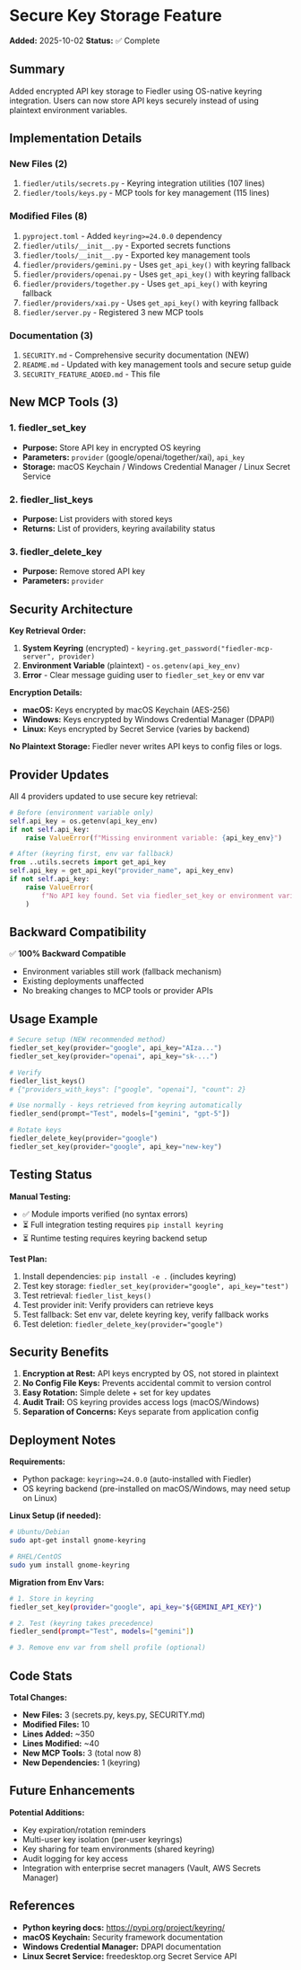 # Secure Key Storage Feature

**Added:** 2025-10-02
**Status:** ✅ Complete

## Summary

Added encrypted API key storage to Fiedler using OS-native keyring integration. Users can now store API keys securely instead of using plaintext environment variables.

## Implementation Details

### New Files (2)
1. `fiedler/utils/secrets.py` - Keyring integration utilities (107 lines)
2. `fiedler/tools/keys.py` - MCP tools for key management (115 lines)

### Modified Files (8)
1. `pyproject.toml` - Added `keyring>=24.0.0` dependency
2. `fiedler/utils/__init__.py` - Exported secrets functions
3. `fiedler/tools/__init__.py` - Exported key management tools
4. `fiedler/providers/gemini.py` - Uses `get_api_key()` with keyring fallback
5. `fiedler/providers/openai.py` - Uses `get_api_key()` with keyring fallback
6. `fiedler/providers/together.py` - Uses `get_api_key()` with keyring fallback
7. `fiedler/providers/xai.py` - Uses `get_api_key()` with keyring fallback
8. `fiedler/server.py` - Registered 3 new MCP tools

### Documentation (3)
1. `SECURITY.md` - Comprehensive security documentation (NEW)
2. `README.md` - Updated with key management tools and secure setup guide
3. `SECURITY_FEATURE_ADDED.md` - This file

## New MCP Tools (3)

### 1. fiedler_set_key
- **Purpose:** Store API key in encrypted OS keyring
- **Parameters:** `provider` (google/openai/together/xai), `api_key`
- **Storage:** macOS Keychain / Windows Credential Manager / Linux Secret Service

### 2. fiedler_list_keys
- **Purpose:** List providers with stored keys
- **Returns:** List of providers, keyring availability status

### 3. fiedler_delete_key
- **Purpose:** Remove stored API key
- **Parameters:** `provider`

## Security Architecture

**Key Retrieval Order:**
1. **System Keyring** (encrypted) - `keyring.get_password("fiedler-mcp-server", provider)`
2. **Environment Variable** (plaintext) - `os.getenv(api_key_env)`
3. **Error** - Clear message guiding user to `fiedler_set_key` or env var

**Encryption Details:**
- **macOS:** Keys encrypted by macOS Keychain (AES-256)
- **Windows:** Keys encrypted by Windows Credential Manager (DPAPI)
- **Linux:** Keys encrypted by Secret Service (varies by backend)

**No Plaintext Storage:** Fiedler never writes API keys to config files or logs.

## Provider Updates

All 4 providers updated to use secure key retrieval:

```python
# Before (environment variable only)
self.api_key = os.getenv(api_key_env)
if not self.api_key:
    raise ValueError(f"Missing environment variable: {api_key_env}")

# After (keyring first, env var fallback)
from ..utils.secrets import get_api_key
self.api_key = get_api_key("provider_name", api_key_env)
if not self.api_key:
    raise ValueError(
        f"No API key found. Set via fiedler_set_key or environment variable {api_key_env}"
    )
```

## Backward Compatibility

✅ **100% Backward Compatible**
- Environment variables still work (fallback mechanism)
- Existing deployments unaffected
- No breaking changes to MCP tools or provider APIs

## Usage Example

```python
# Secure setup (NEW recommended method)
fiedler_set_key(provider="google", api_key="AIza...")
fiedler_set_key(provider="openai", api_key="sk-...")

# Verify
fiedler_list_keys()
# {"providers_with_keys": ["google", "openai"], "count": 2}

# Use normally - keys retrieved from keyring automatically
fiedler_send(prompt="Test", models=["gemini", "gpt-5"])

# Rotate keys
fiedler_delete_key(provider="google")
fiedler_set_key(provider="google", api_key="new-key")
```

## Testing Status

**Manual Testing:**
- ✅ Module imports verified (no syntax errors)
- ⏳ Full integration testing requires `pip install keyring`
- ⏳ Runtime testing requires keyring backend setup

**Test Plan:**
1. Install dependencies: `pip install -e .` (includes keyring)
2. Test key storage: `fiedler_set_key(provider="google", api_key="test")`
3. Test retrieval: `fiedler_list_keys()`
4. Test provider init: Verify providers can retrieve keys
5. Test fallback: Set env var, delete keyring key, verify fallback works
6. Test deletion: `fiedler_delete_key(provider="google")`

## Security Benefits

1. **Encryption at Rest:** API keys encrypted by OS, not stored in plaintext
2. **No Config File Keys:** Prevents accidental commit to version control
3. **Easy Rotation:** Simple delete + set for key updates
4. **Audit Trail:** OS keyring provides access logs (macOS/Windows)
5. **Separation of Concerns:** Keys separate from application config

## Deployment Notes

**Requirements:**
- Python package: `keyring>=24.0.0` (auto-installed with Fiedler)
- OS keyring backend (pre-installed on macOS/Windows, may need setup on Linux)

**Linux Setup (if needed):**
```bash
# Ubuntu/Debian
sudo apt-get install gnome-keyring

# RHEL/CentOS
sudo yum install gnome-keyring
```

**Migration from Env Vars:**
```bash
# 1. Store in keyring
fiedler_set_key(provider="google", api_key="${GEMINI_API_KEY}")

# 2. Test (keyring takes precedence)
fiedler_send(prompt="Test", models=["gemini"])

# 3. Remove env var from shell profile (optional)
```

## Code Stats

**Total Changes:**
- **New Files:** 3 (secrets.py, keys.py, SECURITY.md)
- **Modified Files:** 10
- **Lines Added:** ~350
- **Lines Modified:** ~40
- **New MCP Tools:** 3 (total now 8)
- **New Dependencies:** 1 (keyring)

## Future Enhancements

**Potential Additions:**
- Key expiration/rotation reminders
- Multi-user key isolation (per-user keyrings)
- Key sharing for team environments (shared keyring)
- Audit logging for key access
- Integration with enterprise secret managers (Vault, AWS Secrets Manager)

## References

- **Python keyring docs:** https://pypi.org/project/keyring/
- **macOS Keychain:** Security framework documentation
- **Windows Credential Manager:** DPAPI documentation
- **Linux Secret Service:** freedesktop.org Secret Service API
